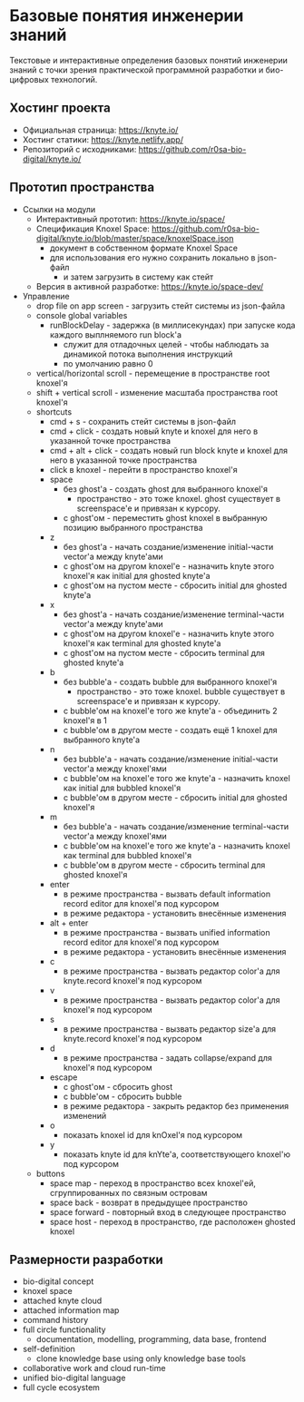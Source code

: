 Базовые понятия инженерии знаний
================================

Текстовые и интерактивные определения базовых понятий инженерии знаний
с точки зрения практической программной разработки
и био-цифровых технологий.

Хостинг проекта
---------------
* Официальная страница: <https://knyte.io/>
* Хостинг статики: <https://knyte.netlify.app/>
* Репозиторий с исходниками: <https://github.com/r0sa-bio-digital/knyte.io/>

Прототип пространства
---------------------
* Ссылки на модули
  * Интерактивный прототип: <https://knyte.io/space/>
  * Спецификация Knoxel Space: <https://github.com/r0sa-bio-digital/knyte.io/blob/master/space/knoxelSpace.json>
    * документ в собственном формате Knoxel Space
    * для использования его нужно сохранить локально в json-файл
      * и затем загрузить в систему как стейт
  * Версия в активной разработке: <https://knyte.io/space-dev/>
* Управление
  * drop file on app screen - загрузить стейт системы из json-файла
  * console global variables
    * runBlockDelay - задержка (в миллисекундах) при запуске кода каждого выплняемого run block'а
      * служит для отладочных целей - чтобы наблюдать за динамикой потока выполнения инструкций
      * по умолчанию равно 0
  * vertical/horizontal scroll - перемещение в пространстве root knoxel'я
  * shift + vertical scroll - изменение масштаба пространства root knoxel'я
  * shortcuts
    * cmd + s - сохранить стейт системы в json-файл
    * cmd + click - создать новый knyte и knoxel для него в указанной точке пространства
    * cmd + alt + click - создать новый run block knyte и knoxel для него в указанной точке пространства
    * click в knoxel - перейти в пространство knoxel'я
    * space
      * без ghost'а - создать ghost для выбранного knoxel'я
        * пространство - это тоже knoxel. ghost существует в screenspace'e и привязан к курсору.
      * c ghost'ом - переместить ghost knoxel в выбранную позицию выбранного пространства
    * z
      * без ghost'а - начать создание/изменение initial-части vector'а между knyte'ами
      * c ghost'ом на другом knoxel'е - назначить knyte этого knoxel'я как initial для ghosted knyte'а
      * c ghost'ом на пустом месте - сбросить initial для ghosted knyte'а
    * x
      * без ghost'а - начать создание/изменение terminal-части vector'а между knyte'ами
      * c ghost'ом на другом knoxel'е - назначить knyte этого knoxel'я как terminal для ghosted knyte'а
      * c ghost'ом на пустом месте - сбросить terminal для ghosted knyte'а
    * b
      * без bubble'а - создать bubble для выбранного knoxel'я
        * пространство - это тоже knoxel. bubble существует в screenspace'e и привязан к курсору.
      * с bubble'ом на knoxel'е того же knyte'а - объединить 2 knoxel'я в 1
      * с bubble'ом в другом месте - создать ещё 1 knoxel для выбранного knyte'а
    * n
      * без bubble'а - начать создание/изменение initial-части vector'а между knoxel'ями
      * с bubble'ом на knoxel'е того же knyte'а - назначить knoxel как initial для bubbled knoxel'я
      * с bubble'ом в другом месте - сбросить initial для ghosted knoxel'я
    * m
      * без bubble'а - начать создание/изменение terminal-части vector'а между knoxel'ями
      * с bubble'ом на knoxel'е того же knyte'а - назначить knoxel как terminal для bubbled knoxel'я
      * с bubble'ом в другом месте - сбросить terminal для ghosted knoxel'я
    * enter
      * в режиме пространства - вызвать default information record editor для knoxel'я под курсором
      * в режиме редактора - установить внесённые изменения
    * alt + enter
      * в режиме пространства - вызвать unified information record editor для knoxel'я под курсором
      * в режиме редактора - установить внесённые изменения
    * c
      * в режиме пространства - вызвать редактор color'а для knyte.record knoxel'я под курсором
    * v
      * в режиме пространства - вызвать редактор color'а для knoxel'я под курсором
    * s
      * в режиме пространства - вызвать редактор size'а для knyte.record knoxel'я под курсором
    * d
      * в режиме пространства - задать collapse/expand для knoxel'я под курсором
    * escape
      * c ghost'ом - сбросить ghost
      * c bubble'ом - сбросить bubble
      * в режиме редактора - закрыть редактор без применения изменений
    * o
      * показать knoxel id для knOxel'я под курсором
    * y
      * показать knyte id для knYte'а, соответствующего knoxel'ю под курсором
  * buttons
    * space map - переход в пространство всех knoxel'ей, сгруппированных по связным островам
    * space back - возврат в предыдущее пространство
    * space forward - повторный вход в следующее пространство
    * space host - переход в пространство, где расположен ghosted knoxel
    
Размерности разработки
----------------------
* bio-digital concept
* knoxel space
* attached knyte cloud
* attached information map
* command history
* full circle functionality
  * documentation, modelling, programming, data base, frontend
* self-definition
  * clone knowledge base using only knowledge base tools
* collaborative work and cloud run-time
* unified bio-digital language
* full cycle ecosystem